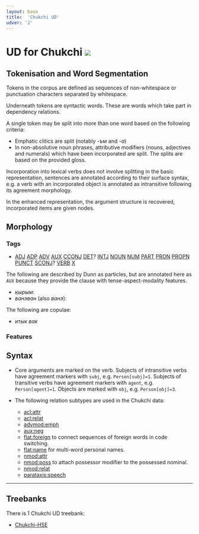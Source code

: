 ```yaml
---
layout: base
title:  'Chukchi UD'
udver: '2'
---
```


# UD for Chukchi <span class="flagspan"><img class="flag" src="../../flags/svg/RU-CHU.svg" /></span>

## Tokenisation and Word Segmentation

Tokens in the corpus are defined as sequences of non-whitespace or punctuation
characters separated by whitespace.

Underneath tokens are syntactic words. These are words which take part
in dependency relations.

A single token may be split into more than one word based on the following criteria:

* Emphatic clitics are split (notably *-ъм* and *-а*)
* In non-absolutive noun phrases, attributive modifiers (nouns, adjectives and numerals)
which have been incorporated are split. The splits are based on the provided gloss.

Incorporation into lexical verbs does not involve splitting in the basic representation,
sentences are annotated according to their surface syntax, e.g. a verb
with an incorporated object is annotated as intransitive following its
agreement morphology.

In the enhanced representation, the argument structure is recovered,
incorporated items are given nodes.

## Morphology

### Tags

* [ADJ]() [ADP]() [ADV]() [AUX]() [CCONJ]() [DET]()? [INTJ]() [NOUN]() [NUM]() [PART]() [PRON]() [PROPN]() [PUNCT]() [SCONJ]()? [VERB]() [X]()

The following are described by Dunn as particles, but are annotated here as `AUX`
because they provide the clause with tense-aspect-modality features.

* *ӄырым*:
* *ванэван* (also *ванэ*):

The following are copulae:

* *итык* *вак*

### Features

## Syntax

* Core arguments are marked on the verb. Subjects of intransitive verbs have agreement markers with `subj`, e.g. `Person[subj]=1`. Subjects of transitive verbs have agreement markers with `agent`, e.g. `Person[agent]=1`. Objects are marked with `obj`, e.g. `Person[obj]=3`.

* The following relation subtypes are used in the Chukchi data:
  * [acl:attr]()
  * [acl:relat]()
  * [advmod:emph]()
  * [aux:neg]()
  * [flat:foreign]() to connect sequences of foreign words in code switching.
  * [flat:name]() for multi-word personal names.
  * [nmod:attr]()
  * [nmod:poss]() to attach possessor modifier to the possessed nominal.
  * [nmod:relat]()
  * [parataxis:speech]()

---

## Treebanks

There is 1 Chukchi UD treebank:

  * [Chukchi-HSE](../treebanks/ckt_hse/index.html)
